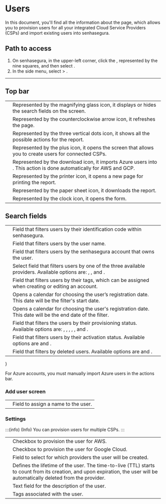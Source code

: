 # Users 

In this document, you'll find all the information about the  page, which allows you to provision users for all your integrated Cloud Service Providers (CSPs) and import existing users into senhasegura.

## Path to access

1. On senhasegura, in the upper-left corner, click the , represented by the nine squares, and then select .
2. In the side menu, select  > .

---

## Top bar

|  |  |
| --- | --- |
|  | Represented by the magnifying glass icon, it displays or hides the search fields on the screen. |
|  | Represented by the counterclockwise arrow icon, it refreshes the page. |
|  | Represented by the three vertical dots icon, it shows all the possible actions for the report. |
|  | Represented by the plus icon, it opens the  screen that allows you to create users for connected CSPs. |
|  | Represented by the download icon, it imports Azure users into . This action is done automatically for AWS and GCP. |
|  | Represented by the printer icon, it opens a new page for printing the report. |
|  | Represented by the paper sheet icon, it downloads the report. |
|  | Represented by the clock icon, it opens the  form. |

## Search fields

|  |  |
| --- | --- |
|  | Field that filters users by their identification code within senhasegura. |
|  | Field that filters users by the user name. |
|  | Field that filters users by the senhasegura account that owns the user. |
|  | Select field that filters users by one of the three available providers. Available options are: , , and . |
|  | Field that filters users by their tags, which can be assigned when creating or editing an account. |
|  | Opens a calendar for choosing the user’s registration date. This date will be the filter's start date. |
|  | Opens a calendar for choosing the user's registration date. This date will be the end date of the filter. |
|  | Field that filters the users by their provisioning status. Available options are: , , , , , and . |
|  | Field that filters users by their activation status. Available options are  and . |
|  | Field that filters by deleted users. Available options are  and . |

}

For Azure accounts, you must manually import Azure users in the actions bar.

### Add user screen

|  |  |
| --- | --- |
|  | Field to assign a name to the user. |

### Settings

:::(info) (Info)
You can provision users for multiple CSPs.
:::

|  |  |
| --- | --- |
|  | Checkbox to provision the user for AWS. |
|  | Checkbox to provision the user for Google Cloud. |
|  | Field to select for which providers the user will be created. |
|  | Defines the lifetime of the user. The time-to-live (TTL) starts to count from its creation, and upon expiration, the user will be automatically deleted from the provider. |
|  | Text field for the description of the user. |
|  | Tags associated with the user. |